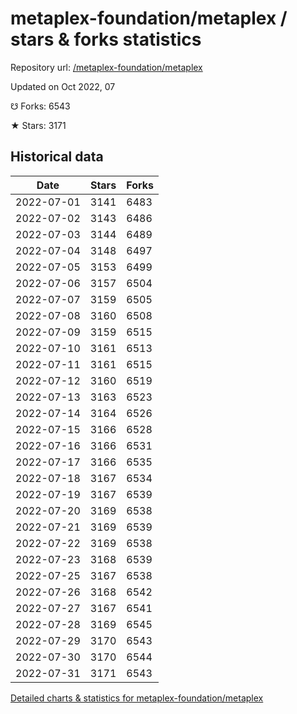 # metaplex-foundation/metaplex / stars & forks statistics

Repository url: [/metaplex-foundation/metaplex](https://github.com/metaplex-foundation/metaplex)

Updated on Oct 2022, 07

☋ Forks: 6543

★ Stars: 3171

## Historical data
| Date | Stars | Forks |
|------|-------|-------|
| 2022-07-01 | 3141 | 6483 | 
| 2022-07-02 | 3143 | 6486 | 
| 2022-07-03 | 3144 | 6489 | 
| 2022-07-04 | 3148 | 6497 | 
| 2022-07-05 | 3153 | 6499 | 
| 2022-07-06 | 3157 | 6504 | 
| 2022-07-07 | 3159 | 6505 | 
| 2022-07-08 | 3160 | 6508 | 
| 2022-07-09 | 3159 | 6515 | 
| 2022-07-10 | 3161 | 6513 | 
| 2022-07-11 | 3161 | 6515 | 
| 2022-07-12 | 3160 | 6519 | 
| 2022-07-13 | 3163 | 6523 | 
| 2022-07-14 | 3164 | 6526 | 
| 2022-07-15 | 3166 | 6528 | 
| 2022-07-16 | 3166 | 6531 | 
| 2022-07-17 | 3166 | 6535 | 
| 2022-07-18 | 3167 | 6534 | 
| 2022-07-19 | 3167 | 6539 | 
| 2022-07-20 | 3169 | 6538 | 
| 2022-07-21 | 3169 | 6539 | 
| 2022-07-22 | 3169 | 6538 | 
| 2022-07-23 | 3168 | 6539 | 
| 2022-07-25 | 3167 | 6538 | 
| 2022-07-26 | 3168 | 6542 | 
| 2022-07-27 | 3167 | 6541 | 
| 2022-07-28 | 3169 | 6545 | 
| 2022-07-29 | 3170 | 6543 | 
| 2022-07-30 | 3170 | 6544 | 
| 2022-07-31 | 3171 | 6543 | 


[Detailed charts & statistics for metaplex-foundation/metaplex](https://reviewgithub.com/rep/metaplex-foundation/metaplex)
